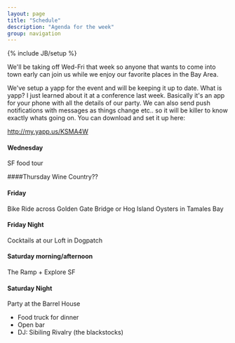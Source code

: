 ```yaml
---
layout: page
title: "Schedule"
description: "Agenda for the week"
group: navigation
---
```

{% include JB/setup %}

We'll be taking off Wed-Fri that week so anyone that wants to come into town early can join us while we enjoy our favorite places in the Bay Area. 

We've setup a yapp for the event and will be keeping it up to date.  What is yapp?  I just learned about it at a conference last week.  Basically it's an app for your phone with all the details of our party.  We can also send push notifications with messages as things change etc.. so it will be killer to know exactly whats going on.  You can download and set it up here: 

http://my.yapp.us/KSMA4W


#### Wednesday
SF food tour

####Thursday
Wine Country?? 

#### Friday
Bike Ride across Golden Gate Bridge or Hog Island Oysters in Tamales Bay

#### Friday Night 
Cocktails at our Loft in Dogpatch

#### Saturday morning/afternoon
The Ramp + Explore SF

#### Saturday Night
Party at the Barrel House
- Food truck for dinner
- Open bar
- DJ: Sibiling Rivalry (the blackstocks)